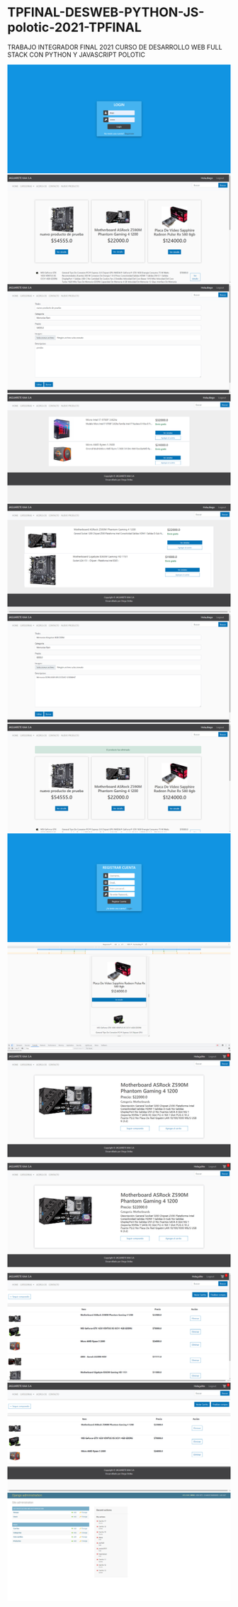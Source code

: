 # TPFINAL-DESWEB-PYTHON-JS-polotic-2021-TPFINAL
TRABAJO INTEGRADOR FINAL 2021 CURSO DE DESARROLLO WEB FULL STACK CON PYTHON Y JAVASCRIPT POLOTIC

![](static/images/fotos/1.jpg)
![](static/images/fotos/2.jpg)
![](static/images/fotos/3.jpg)
![](static/images/fotos/4.jpg)
![](static/images/fotos/5.jpg)
![](static/images/fotos/6.jpg)
![](static/images/fotos/7.jpg)
![](static/images/fotos/8.jpg)
![](static/images/fotos/9.jpg)
![](static/images/fotos/10.jpg)
![](static/images/fotos/11.jpg)
![](static/images/fotos/12.jpg)
![](static/images/fotos/13.jpg)
![](static/images/fotos/14.jpg)
